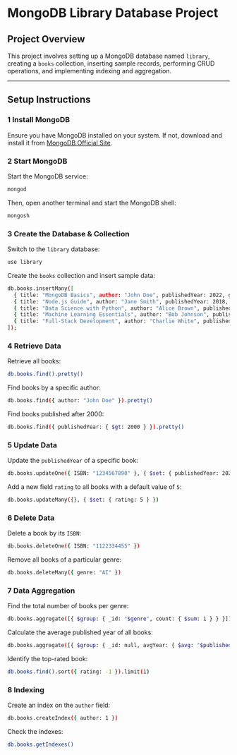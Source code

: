 # MongoDB Library Database Project

##  Project Overview
This project involves setting up a MongoDB database named `library`, creating a `books` collection, inserting sample records, performing CRUD operations, and implementing indexing and aggregation.

---
##  Setup Instructions
### **1️ Install MongoDB**
Ensure you have MongoDB installed on your system. If not, download and install it from [MongoDB Official Site](https://www.mongodb.com/try/download/community).

### **2️ Start MongoDB**
Start the MongoDB service:
```sh
mongod
```
Then, open another terminal and start the MongoDB shell:
```sh
mongosh
```

### **3️ Create the Database & Collection**
Switch to the `library` database:
```sh
use library
```
Create the `books` collection and insert sample data:
```sh
db.books.insertMany([
  { title: "MongoDB Basics", author: "John Doe", publishedYear: 2022, genre: "Technology", ISBN: "1234567890" },
  { title: "Node.js Guide", author: "Jane Smith", publishedYear: 2018, genre: "Programming", ISBN: "9876543210" },
  { title: "Data Science with Python", author: "Alice Brown", publishedYear: 2019, genre: "Science", ISBN: "1122334455" },
  { title: "Machine Learning Essentials", author: "Bob Johnson", publishedYear: 2021, genre: "AI", ISBN: "5566778899" },
  { title: "Full-Stack Development", author: "Charlie White", publishedYear: 2023, genre: "Web Development", ISBN: "6677889900" }
]);
```

### **4️ Retrieve Data**
Retrieve all books:
```sh
db.books.find().pretty()
```
Find books by a specific author:
```sh
db.books.find({ author: "John Doe" }).pretty()
```
Find books published after 2000:
```sh
db.books.find({ publishedYear: { $gt: 2000 } }).pretty()
```

### **5️ Update Data**
Update the `publishedYear` of a specific book:
```sh
db.books.updateOne({ ISBN: "1234567890" }, { $set: { publishedYear: 2025 } })
```
Add a new field `rating` to all books with a default value of `5`:
```sh
db.books.updateMany({}, { $set: { rating: 5 } })
```

### **6️ Delete Data**
Delete a book by its `ISBN`:
```sh
db.books.deleteOne({ ISBN: "1122334455" })
```
Remove all books of a particular genre:
```sh
db.books.deleteMany({ genre: "AI" })
```

### **7️ Data Aggregation**
Find the total number of books per genre:
```sh
db.books.aggregate([{ $group: { _id: "$genre", count: { $sum: 1 } } }])
```
Calculate the average published year of all books:
```sh
db.books.aggregate([{ $group: { _id: null, avgYear: { $avg: "$publishedYear" } } }])
```
Identify the top-rated book:
```sh
db.books.find().sort({ rating: -1 }).limit(1)
```

### **8️ Indexing**
Create an index on the `author` field:
```sh
db.books.createIndex({ author: 1 })
```
Check the indexes:
```sh
db.books.getIndexes()
```



